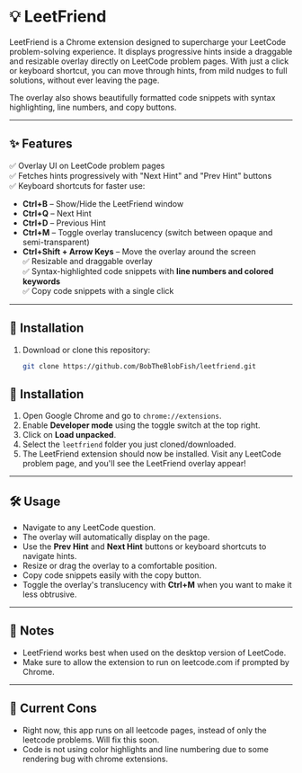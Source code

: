 # 💡 LeetFriend

LeetFriend is a Chrome extension designed to supercharge your LeetCode problem-solving experience. It displays progressive hints inside a draggable and resizable overlay directly on LeetCode problem pages. With just a click or keyboard shortcut, you can move through hints, from mild nudges to full solutions, without ever leaving the page.

The overlay also shows beautifully formatted code snippets with syntax highlighting, line numbers, and copy buttons.

---

## ✨ Features

✅ Overlay UI on LeetCode problem pages  
✅ Fetches hints progressively with "Next Hint" and "Prev Hint" buttons  
✅ Keyboard shortcuts for faster use:
- **Ctrl+B** – Show/Hide the LeetFriend window  
- **Ctrl+Q** – Next Hint  
- **Ctrl+D** – Previous Hint  
- **Ctrl+M** – Toggle overlay translucency (switch between opaque and semi-transparent)  
- **Ctrl+Shift + Arrow Keys** – Move the overlay around the screen  
✅ Resizable and draggable overlay  
✅ Syntax-highlighted code snippets with **line numbers and colored keywords**  
✅ Copy code snippets with a single click  

---

## 🔧 Installation

1. Download or clone this repository:
   ```bash
   git clone https://github.com/BobTheBlobFish/leetfriend.git
   ```
## 🔧 Installation

1. Open Google Chrome and go to `chrome://extensions`.
2. Enable **Developer mode** using the toggle switch at the top right.
3. Click on **Load unpacked**.
4. Select the `leetfriend` folder you just cloned/downloaded.
5. The LeetFriend extension should now be installed. Visit any LeetCode problem page, and you'll see the LeetFriend overlay appear!

---

## 🛠️ Usage

- Navigate to any LeetCode question.
- The overlay will automatically display on the page.
- Use the **Prev Hint** and **Next Hint** buttons or keyboard shortcuts to navigate hints.
- Resize or drag the overlay to a comfortable position.
- Copy code snippets easily with the copy button.
- Toggle the overlay's translucency with **Ctrl+M** when you want to make it less obtrusive.

---


## 🚨 Notes

- LeetFriend works best when used on the desktop version of LeetCode.
- Make sure to allow the extension to run on leetcode.com if prompted by Chrome.

---

## 🐞 Current Cons  

- Right now, this app runs on all leetcode pages, instead of only the leetcode problems. Will fix this soon.
- Code is not using color highlights and line numbering due to some rendering bug with chrome extensions. 

